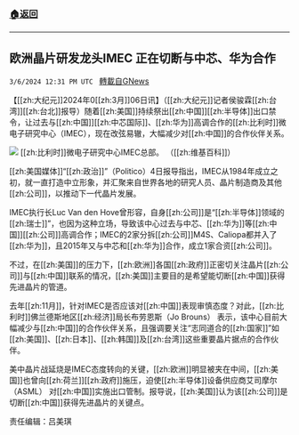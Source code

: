 ###  [:house:返回](README.md)
---


## 欧洲晶片研发龙头IMEC 正在切断与中芯、华为合作
`3/6/2024 12:31 PM UTC ` [轉載自GNews](https://gnews.org/articles/2370746)

【[[zh:大纪元]]2024年0[[zh:3月]]06日讯】（[[zh:大纪元]]记者侯骏霖[[zh:台湾]][[zh:台北]]报导）随着[[zh:美国]]持续祭出[[zh:中国]][[zh:半导体]]出口禁令，让过去与[[zh:中国]][[zh:中芯国际]]、[[zh:华为]]高调合作的[[zh:比利时]]微电子研究中心（IMEC），现在改弦易辙，大幅减少对[[zh:中国]]的合作伙伴关系。

![](https://i.epochtimes.com/assets/uploads/2024/03/id14196088-668187-450x680.jpg "") [[zh:比利时]]微电子研究中心IMEC总部。 （[[zh:维基百科]]）

[[zh:美国媒体]]“[[zh:政治]]”（Politico）4日报导指出，IMEC从1984年成立之初，就一直打造中立形象，并汇聚来自世界各地的研究人员、晶片制造商及其他[[zh:公司]]，以推动下一代晶片发展。

IMEC执行长Luc Van den Hove曾形容，自身[[zh:公司]]是“[[zh:半导体]]领域的[[zh:瑞士]]”，也因为这种立场，导致该中心过去与中芯、[[zh:华为]]等[[zh:中国]][[zh:公司]]高调合作；IMEC的2家分拆[[zh:公司]]M4S、Caliopa都并入了[[zh:华为]]，且2015年又与中芯和[[zh:华为]]合作，成立1家合资[[zh:公司]]。

不过，在[[zh:美国]]的压力下，[[zh:欧洲]]各国[[zh:政府]]正密切关注晶片[[zh:公司]]与[[zh:中国]]联系的情况，[[zh:美国]]主要目的是希望能切断[[zh:中国]]获得先进晶片的管道。

去年[[zh:11月]]，针对IMEC是否应该对[[zh:中国]]表现审慎态度？对此，[[zh:比利时]]佛兰德斯地区[[zh:经济]]局长布劳恩斯（Jo Brouns） 表示，该中心目前大幅减少与[[zh:中国]]的合作伙伴关系，且强调要关注“志同道合的[[zh:国家]]”如[[zh:美国]]、[[zh:日本]]、[[zh:韩国]]及[[zh:台湾]]这些重要晶片据点的合作伙伴。

美中晶片战延烧是IMEC态度转向的关键，[[zh:欧洲]]明显被夹在中间，[[zh:美国]]也曾向[[zh:荷兰]][[zh:政府]]施压，迫使[[zh:半导体]]设备供应商艾司摩尔（ASML） 对[[zh:中国]]实施出口管制。报导说，[[zh:美国]]认为该[[zh:公司]]是切断[[zh:中国]]获得先进晶片的关键点。

责任编辑：吕美琪
